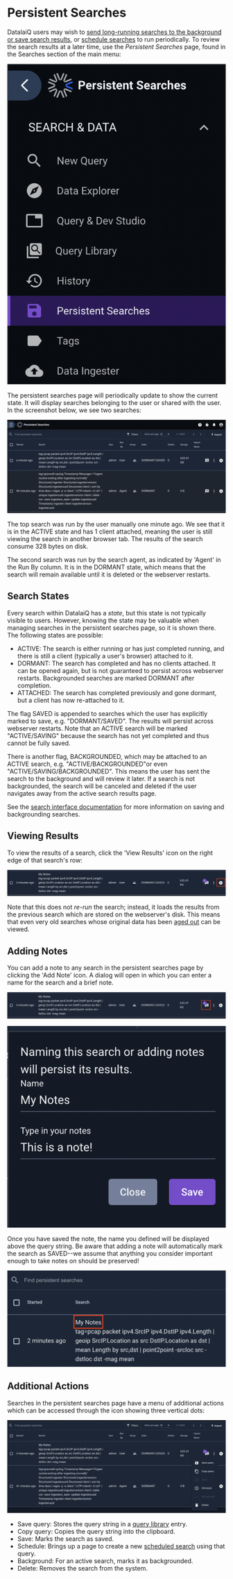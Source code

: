 # Persistent Searches

DatalaiQ users may wish to [send long-running searches to the background or save search results](#!gui/queries/queries.md), or [schedule searches](#!scripting/scheduledsearch.md) to run periodically. To review the search results at a later time, use the *Persistent Searches* page, found in the Searches section of the main menu:

![](persistent-menu.png)

The persistent searches page will periodically update to show the current state. It will display searches belonging to the user or shared with the user. In the screenshot below, we see two searches:

![](persistent.png)

The top search was run by the user manually one minute ago. We see that it is in the ACTIVE state and has 1 client attached, meaning the user is still viewing the search in another browser tab. The results of the search consume 328 bytes on disk.

The second search was run by the search agent, as indicated by 'Agent' in the Run By column. It is in the DORMANT state, which means that the search will remain available until it is deleted or the webserver restarts.

## Search States

Every search within DatalaiQ has a *state*, but this state is not typically visible to users. However, knowing the state may be valuable when managing searches in the persistent searches page, so it is shown there. The following states are possible:

* ACTIVE: The search is either running or has just completed running, and there is still a client (typically a user's browser) attached to it.
* DORMANT: The search has completed and has no clients attached. It can be opened again, but is not guaranteed to persist across webserver restarts. Backgrounded searches are marked DORMANT after completion.
* ATTACHED: The search has completed previously and gone dormant, but a client has now re-attached to it.

The flag SAVED is appended to searches which the user has explicitly marked to save, e.g. "DORMANT/SAVED".  The results will persist across webserver restarts. Note that an ACTIVE search will be marked "ACTIVE/SAVING" because the search has not yet completed and thus cannot be fully saved.

There is another flag, BACKGROUNDED, which may be attached to an ACTIVE search, e.g. "ACTIVE/BACKGROUNDED"or even "ACTIVE/SAVING/BACKGROUNDED". This means the user has sent the search to the background and will review it later. If a search is not backgrounded, the search will be canceled and deleted if the user navigates away from the active search results page.

See the [search interface documentation](#!gui/queries/queries.md) for more information on saving and backgrounding searches.

## Viewing Results

To view the results of a search, click the 'View Results' icon on the right edge of that search's row:

![](view-results.png)

Note that this does not *re-run* the search; instead, it loads the results from the previous search which are stored on the webserver's disk. This means that even very old searches whose original data has been [aged out](!#configuration/ageout.md) can be viewed.

## Adding Notes

You can add a note to any search in the persistent searches page by clicking the 'Add Note' icon. A dialog will open in which you can enter a name for the search and a brief note.

![](add-notes.png)

![](add-notes2.png)

Once you have saved the note, the name you defined will be displayed above the query string. Be aware that adding a note will automatically mark the search as SAVED--we assume that anything you consider important enough to take notes on should be preserved!

![](add-notes3.png)

## Additional Actions

Searches in the persistent searches page have a menu of additional actions which can be accessed through the icon showing three vertical dots:

![](additional.png)

* Save query: Stores the query string in a [query library](#!gui/querylibrary/querylibrary.md) entry.
* Copy query: Copies the query string into the clipboard.
* Save: Marks the search as saved.
* Schedule: Brings up a page to create a new [scheduled search](#!scripting/scheduledsearch.md) using that query.
* Background: For an active search, marks it as backgrounded.
* Delete: Removes the search from the system.
